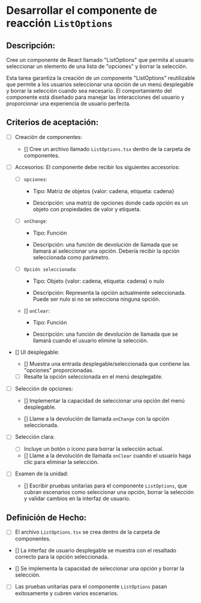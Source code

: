 # Desarrollar el componente de reacción `ListOptions`

## Descripción:

Cree un componente de React llamado "ListOptions" que permita al usuario seleccionar un elemento de una lista de "opciones" y borrar la selección.

Esta tarea garantiza la creación de un componente "ListOptions" reutilizable que permite a los usuarios seleccionar una opción de un menú desplegable y borrar la selección cuando sea necesario. El comportamiento del componente está diseñado para manejar las interacciones del usuario y proporcionar una experiencia de usuario perfecta.

## Criterios de aceptación:

- [ ] Creación de componentes:

     - [] Cree un archivo llamado `ListOptions.tsx` dentro de la carpeta de componentes.

- [ ] Accesorios: El componente debe recibir los siguientes accesorios:

     - [ ] `opciones`:

         - Tipo: Matriz de objetos {valor: cadena, etiqueta: cadena}

         - Descripción: una matriz de opciones donde cada opción es un objeto con propiedades de valor y etiqueta.

     - [ ] `onChange`:

         - Tipo: Función

         - Descripción: una función de devolución de llamada que se llamará al seleccionar una opción. Debería recibir la opción seleccionada como parámetro.

     - [ ] `Opción seleccionada`:

         - Tipo: Objeto {valor: cadena, etiqueta: cadena} o nulo

         - Descripción: Representa la opción actualmente seleccionada. Puede ser nulo si no se selecciona ninguna opción.

     - [] `onClear`:

         - Tipo: Función

         - Descripción: una función de devolución de llamada que se llamará cuando el usuario elimine la selección.

- [] UI desplegable:

     - [] Muestra una entrada desplegable/seleccionada que contiene las "opciones" proporcionadas.

     - [ ] Resalte la opción seleccionada en el menú desplegable.

- [ ] Selección de opciones:

     - [] Implementar la capacidad de seleccionar una opción del menú desplegable.

     - [] Llame a la devolución de llamada `onChange` con la opción seleccionada.

- [ ] Selección clara:

     - [ ] Incluye un botón o icono para borrar la selección actual.

     - [] Llame a la devolución de llamada `onClear` cuando el usuario haga clic para eliminar la selección.

- [ ] Examen de la unidad:

     - [] Escribir pruebas unitarias para el componente `ListOptions`, que cubran escenarios como seleccionar una opción, borrar la selección y validar cambios en la interfaz de usuario.

## Definición de Hecho:

- [ ] El archivo `ListOptions.tsx` se crea dentro de la carpeta de componentes.

- [] La interfaz de usuario desplegable se muestra con el resaltado correcto para la opción seleccionada.

- [] Se implementa la capacidad de seleccionar una opción y borrar la selección.

- [ ] Las pruebas unitarias para el componente `ListOptions` pasan exitosamente y cubren varios escenarios.